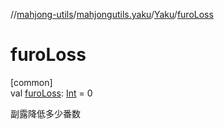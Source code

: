 //[mahjong-utils](../../../index.md)/[mahjongutils.yaku](../index.md)/[Yaku](index.md)/[furoLoss](furo-loss.md)

# furoLoss

[common]\
val [furoLoss](furo-loss.md): [Int](https://kotlinlang.org/api/latest/jvm/stdlib/kotlin-stdlib/kotlin/-int/index.html) = 0

副露降低多少番数
